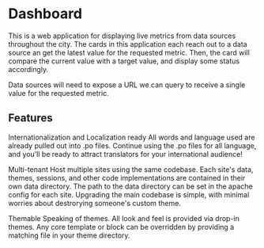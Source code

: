Dashboard
=======

This is a web application for displaying live metrics from data sources throughout the city.  The cards in this application each reach out to a data source an get the latest value for the requested metric.  Then, the card will compare the current value with a target value, and display some status accordingly.

Data sources will need to expose a URL we can query to receive a single value for the requested metric.

## Features
Internationalization and Localization ready
All words and language used are already pulled out into .po files.  Continue using the .po files for all language, and you'll be ready to attract translators for your international audience!

Multi-tenant
Host multiple sites using the same codebase.  Each site's data, themes, sessions, and other code implementations are contained in their own data directory.  The path to the data directory can be set in the apache config for each site.  Upgrading the main codebase is simple, with minimal worries about destrorying someone's custom theme.

Themable
Speaking of themes.  All look and feel is provided via drop-in themes.  Any core template or block can be overridden by providing a matching file in your theme directory.
